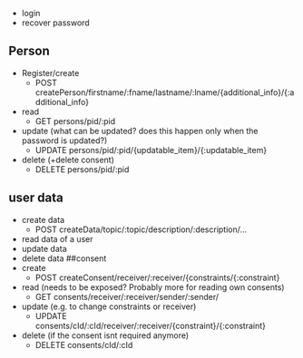 
- login
- recover password
## Person
- Register/create
	- POST createPerson/firstname/:fname/lastname/:lname/{additional_info}/{:additional_info}
- read 
	- GET persons/pid/:pid
- update (what can be updated? does this happen only when the password is updated?)
	- UPDATE persons/pid/:pid/{updatable_item}/{:updatable_item}
- delete (+delete consent)
	- DELETE persons/pid/:pid
## user data
- create data
	- POST createData/topic/:topic/description/:description/...
- read data of a user 
- update data
- delete data
##consent
- create
	- POST createConsent/receiver/:receiver/{constraints/{:constraint}
- read (needs to be exposed? Probably more for reading own consents)
	- GET consents/receiver/:receiver/sender/:sender/
- update (e.g. to change constraints or receiver)
	- UPDATE consents/cId/:cId/receiver/:receiver/{constraint}/{:constraint}
- delete (if the consent isnt required anymore)
	- DELETE consents/cId/:cId